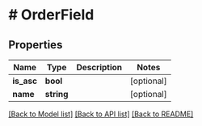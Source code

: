 # # OrderField

## Properties

Name | Type | Description | Notes
------------ | ------------- | ------------- | -------------
**is_asc** | **bool** |  | [optional]
**name** | **string** |  | [optional]

[[Back to Model list]](../../README.md#models) [[Back to API list]](../../README.md#endpoints) [[Back to README]](../../README.md)
